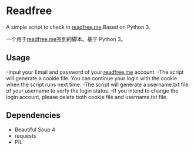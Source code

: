 # Readfree

A simple script to check in [readfree.me](readfree.me).Based on Python 3. 

一个用于[readfree.me](readfree.me)签到的脚本。基于 Python 3。

## Usage

-Input your Email and password of your [readfree.me](readfree.me) account.
-The script will generate a cookie file. You can continue your login with the cookie when the script runs next time.
-The script will generate a username.txt file of your username to verfy the login status.
-If you intend to change the login account, please delete both cookie file and username.txt file.

## Dependencies

- Beautiful Soup 4
- requests
- PIL
